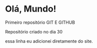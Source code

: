 # Olá, Mundo!
Primeiro repositório GIT E GITHUB

Repositório criado no dia 30

essa linha eu adicionei diretamente do site.
